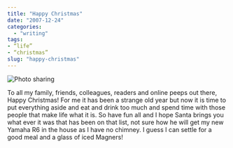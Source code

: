 ```yaml
---
title: "Happy Christmas"
date: "2007-12-24"
categories:
  - "writing"
tags:
- “life”
- “christmas”
slug: "happy-christmas"
---
```


![Photo sharing][image-1]

To all my family, friends, colleagues, readers and online peeps out there, Happy Christmas! For me it has been a strange old year but now it is time to put everything aside and eat and drink too much and spend time with those people that make life what it is. So have fun all and I hope Santa brings you what ever it was that has been on that list, not sure how he will get my new Yamaha R6 in the house as I have no chimney. I guess I can settle for a good meal and a glass of iced Magners!

[image-1]:	/images/347589437.jpg